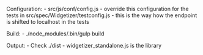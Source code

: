 Configuration:
    - src/js/conf/config.js
    - override this configuration for the tests in src/spec/Widgetizer/testconfig.js
    - this is the way how the endpoint is shifted to localhost in the tests
    
Build:
    - ./node_modules/.bin/gulp build
    
Output:
    - Check ./dist -  widgetizer_standalone.js is the library
